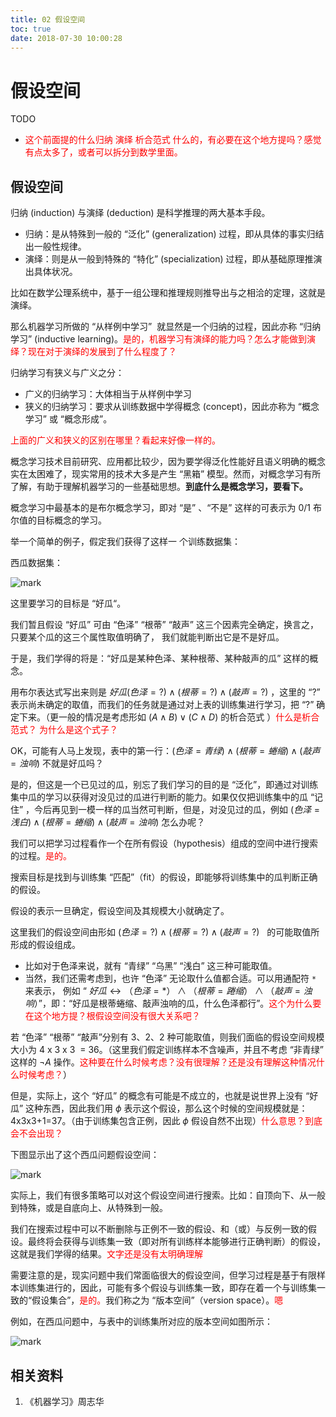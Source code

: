 ```yaml
---
title: 02 假设空间
toc: true
date: 2018-07-30 10:00:28
---
```

# 假设空间

TODO

* <span style="color:red;">这个前面提的什么归纳 演绎 析合范式 什么的，有必要在这个地方提吗？感觉有点太多了，或者可以拆分到数学里面。</span>



## 假设空间

归纳 (induction) 与演绎 (deduction) 是科学推理的两大基本手段。

* 归纳：是从特殊到一般的 “泛化” (generalization) 过程，即从具体的事实归结出一般性规律。
* 演绎：则是从一般到特殊的 “特化” (specialization) 过程，即从基础原理推演出具体状况。


比如在数学公理系统中，基于一组公理和推理规则推导出与之相洽的定理，这就是演绎。

那么机器学习所做的 “从样例中学习”  就显然是一个归纳的过程，因此亦称 “归纳学习” (inductive learning)。<span style="color:red;">是的，机器学习有演绎的能力吗？怎么才能做到演绎？现在对于演绎的发展到了什么程度了？</span>

归纳学习有狭义与广义之分：

* 广义的归纳学习：大体相当于从样例中学习
* 狭义的归纳学习：要求从训练数据中学得概念 (concept)，因此亦称为 “概念学习” 或 “概念形成”。

<span style="color:red;">上面的广义和狭义的区别在哪里？看起来好像一样的。</span>

概念学习技术目前研究、应用都比较少，因为要学得泛化性能好且语义明确的概念实在太困难了，现实常用的技术大多是产生 “黑箱” 模型。然而，对概念学习有所了解，有助于理解机器学习的一些基础思想。**到底什么是概念学习，要看下。**

概念学习中最基本的是布尔概念学习，即对 “是” 、“不是” 这样的可表示为 0/1 布尔值的目标概念的学习。

举一个简单的例子，假定我们获得了这样一 个训练数据集：

西瓜数据集：

![mark](http://pacdb2bfr.bkt.clouddn.com/blog/image/180727/6le2ajFjF2.png?imageslim)

这里要学习的目标是 “好瓜“。

我们暂且假设 “好瓜” 可由 “色泽” “根蒂” “敲声” 这三个因素完全确定，换言之，只要某个瓜的这三个属性取值明确了， 我们就能判断出它是不是好瓜。

于是，我们学得的将是：“好瓜是某种色泽、某种根蒂、某种敲声的瓜” 这样的概念。


用布尔表达式写出来则是 $好瓜(色泽=?)\wedge (根蒂=?)\wedge (敲声=?)$ ，这里的 “?” 表示尚未确定的取值，而我们的任务就是通过对上表的训练集进行学习，把 “?” 确定下来。（更一般的情况是考虑形如 $(A\wedge B)\vee (C\wedge D)$ 的析合范式 ）<span style="color:red;">什么是析合范式？ 为什么是这个式子？</span>

OK，可能有人马上发现，表中的第一行：$(色泽=青绿)\wedge (根蒂=蜷缩)\wedge (敲声=浊响)$ 不就是好瓜吗？

是的，但这是一个已见过的瓜，别忘了我们学习的目的是 “泛化”，即通过对训练集中瓜的学习以获得对没见过的瓜进行判断的能力。如果仅仅把训练集中的瓜 “记住” ，今后再见到一模一样的瓜当然可判断，但是，对没见过的瓜，例如  $(色泽=浅白)\wedge (根蒂=蜷缩)\wedge (敲声=浊响)$ 怎么办呢？

我们可以把学习过程看作一个在所有假设（hypothesis）组成的空间中进行搜索的过程。<span style="color:red;">是的。</span>

搜索目标是找到与训练集 “匹配”（fit）的假设，即能够将训练集中的瓜判断正确的假设。

假设的表示一旦确定，假设空间及其规模大小就确定了。

这里我们的假设空间由形如 $(色泽=?) \wedge (根蒂=?)\wedge(敲声=?)$   的可能取值所形成的假设组成。

* 比如对于色泽来说，就有 “青绿” “乌黑” “浅白” 这三种可能取值。
* 当然，我们还需考虑到，也许 “色泽” 无论取什么值都合适。可以用通配符 `*` 来表示， 例如 “ $好瓜 \leftrightarrow （色泽=*） \wedge （根蒂=踡缩）\wedge（敲声=浊响）$”，即：“好瓜是根蒂蜷缩、敲声浊响的瓜，什么色泽都行”。<span style="color:red;">这个为什么要在这个地方提？根假设空间没有很大关系吧？</span>


若 “色泽” “根蒂” “敲声”分别有 3、2、2 种可能取值，则我们面临的假设空间规模大小为 4 x 3 x 3  = 36。（这里我们假定训练样本不含噪声，并且不考虑 “非青绿” 这样的 $\neg A$ 操作。<span style="color:red;">这种要在什么时候考虑？没有很理解？还是没有理解这种情况什么时候考虑？</span>）

但是，实际上，这个 “好瓜” 的概念有可能是不成立的，也就是说世界上没有 “好瓜” 这种东西，因此我们用 $\phi$ 表示这个假设，那么这个时候的空间规模就是： 4x3x3+1=37。（由于训练集包含正例，因此 $\phi$ 假设自然不出现）<span style="color:red;">什么意思？到底会不会出现？</span>

下图显示出了这个西瓜问题假设空间：

![mark](http://pacdb2bfr.bkt.clouddn.com/blog/image/180727/h3eJE0KC78.png?imageslim)

实际上，我们有很多策略可以对这个假设空间进行搜索。比如：自顶向下、从一般到特殊，或是自底向上、从特殊到一般。

我们在搜索过程中可以不断删除与正例不一致的假设、和（或）与反例一致的假设。最终将会获得与训练集一致（即对所有训练样本能够进行正确判断）的假设，这就是我们学得的结果。<span style="color:red;">文字还是没有太明确理解</span>

需要注意的是，现实问题中我们常面临很大的假设空间，但学习过程是基于有限样本训练集进行的，因此，可能有多个假设与训练集一致，即存在着一个与训练集一致的“假设集合”，<span style="color:red;">是的。</span>我们称之为 “版本空间”（version space）。<span style="color:red;">嗯</span>

例如，在西瓜问题中，与表中的训练集所对应的版本空间如图所示：

![mark](http://pacdb2bfr.bkt.clouddn.com/blog/image/180727/B20fl3b7bJ.png?imageslim)





## 相关资料

1. 《机器学习》周志华
